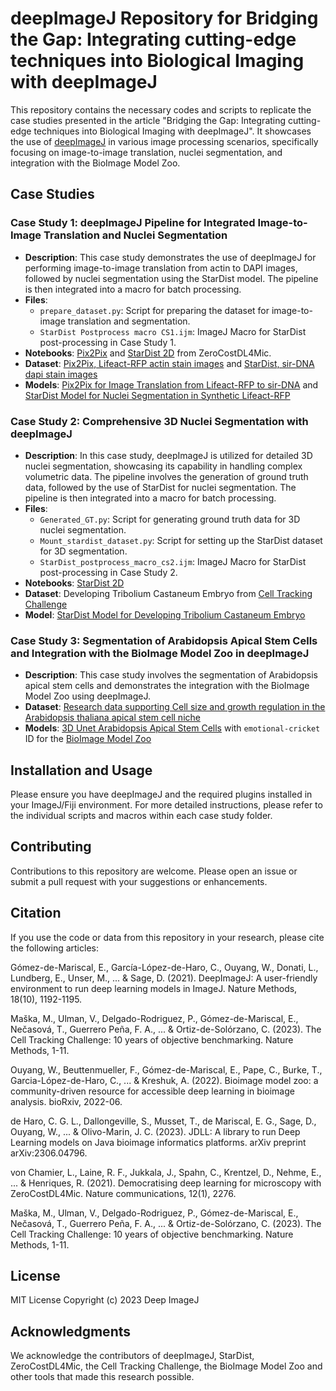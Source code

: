 # deepImageJ Repository for Bridging the Gap: Integrating cutting-edge techniques into Biological Imaging with deepImageJ

This repository contains the necessary codes and scripts to replicate the case studies presented in the article "Bridging the Gap: Integrating cutting-edge techniques into Biological Imaging with deepImageJ". It showcases the use of [deepImageJ](https://github.com/deepimagej) in various image processing scenarios, specifically focusing on image-to-image translation, nuclei segmentation, and integration with the BioImage Model Zoo.

## Case Studies

### Case Study 1: deepImageJ Pipeline for Integrated Image-to-Image Translation and Nuclei Segmentation
- **Description**: This case study demonstrates the use of deepImageJ for performing image-to-image translation from actin to DAPI images, followed by nuclei segmentation using the StarDist model. The pipeline is then integrated into a macro for batch processing.
- **Files**:
  - `prepare_dataset.py`: Script for preparing the dataset for image-to-image translation and segmentation.
  - `StarDist Postprocess macro CS1.ijm`: ImageJ Macro for StarDist post-processing in Case Study 1.
- **Notebooks**: [Pix2Pix](https://colab.research.google.com/github/HenriquesLab/ZeroCostDL4Mic/blob/master/Colab_notebooks/pix2pix_ZeroCostDL4Mic.ipynb) and [StarDist 2D](https://colab.research.google.com/github/HenriquesLab/ZeroCostDL4Mic/blob/master/Colab_notebooks/StarDist_2D_ZeroCostDL4Mic.ipynb) from ZeroCostDL4Mic.
- **Dataset**: [Pix2Pix, Lifeact-RFP actin stain images](https://doi.org/10.5281/zenodo.3941889) and [StarDist, sir-DNA dapi stain images](https://doi.org/10.5281/zenodo.3715492)
- **Models**: [Pix2Pix for Image Translation from Lifeact-RFP to sir-DNA](https://zenodo.org/records/10405149) and [StarDist Model for Nuclei Segmentation in Synthetic Lifeact-RFP](https://zenodo.org/records/10406307)

### Case Study 2: Comprehensive 3D Nuclei Segmentation with deepImageJ
- **Description**: In this case study, deepImageJ is utilized for detailed 3D nuclei segmentation, showcasing its capability in handling complex volumetric data. The pipeline involves the generation of ground truth data, followed by the use of StarDist for nuclei segmentation. The pipeline is then integrated into a macro for batch processing.
- **Files**:
  - `Generated_GT.py`: Script for generating ground truth data for 3D nuclei segmentation.
  - `Mount_stardist_dataset.py`: Script for setting up the StarDist dataset for 3D segmentation.
  - `StarDist_postprocess_macro_cs2.ijm`: ImageJ Macro for StarDist post-processing in Case Study 2.
- **Notebooks**: [StarDist 2D](https://colab.research.google.com/github/HenriquesLab/ZeroCostDL4Mic/blob/master/Colab_notebooks/StarDist_2D_ZeroCostDL4Mic.ipynb)
- **Dataset**: Developing Tribolium Castaneum Embryo from [Cell Tracking Challenge](http://celltrackingchallenge.net/3d-datasets/)
- **Model**: [StarDist Model for Developing Tribolium Castaneum Embryo](https://zenodo.org/records/10406344)

### Case Study 3: Segmentation of Arabidopsis Apical Stem Cells and Integration with the BioImage Model Zoo in deepImageJ
- **Description**: This case study involves the segmentation of Arabidopsis apical stem cells and demonstrates the integration with the BioImage Model Zoo using deepImageJ.
- **Dataset**: [Research data supporting Cell size and growth regulation in the Arabidopsis thaliana apical stem cell niche](https://www.repository.cam.ac.uk/items/f7cdcf20-e8ca-4cf5-b7ab-90350a8d00b2)
- **Models**: [3D Unet Arabidopsis Apical Stem Cells](https://zenodo.org/records/7768142) with `emotional-cricket` ID for the [BioImage Model Zoo](bioimage.io)

## Installation and Usage

Please ensure you have deepImageJ and the required plugins installed in your ImageJ/Fiji environment. For more detailed instructions, please refer to the individual scripts and macros within each case study folder.

## Contributing

Contributions to this repository are welcome. Please open an issue or submit a pull request with your suggestions or enhancements.

## Citation

If you use the code or data from this repository in your research, please cite the following articles:

Gómez-de-Mariscal, E., García-López-de-Haro, C., Ouyang, W., Donati, L., Lundberg, E., Unser, M., ... & Sage, D. (2021). DeepImageJ: A user-friendly environment to run deep learning models in ImageJ. Nature Methods, 18(10), 1192-1195.

Maška, M., Ulman, V., Delgado-Rodriguez, P., Gómez-de-Mariscal, E., Nečasová, T., Guerrero Peña, F. A., ... & Ortiz-de-Solórzano, C. (2023). The Cell Tracking Challenge: 10 years of objective benchmarking. Nature Methods, 1-11.

Ouyang, W., Beuttenmueller, F., Gómez-de-Mariscal, E., Pape, C., Burke, T., Garcia-López-de-Haro, C., ... & Kreshuk, A. (2022). Bioimage model zoo: a community-driven resource for accessible deep learning in bioimage analysis. bioRxiv, 2022-06.

de Haro, C. G. L., Dallongeville, S., Musset, T., de Mariscal, E. G., Sage, D., Ouyang, W., ... & Olivo-Marin, J. C. (2023). JDLL: A library to run Deep Learning models on Java bioimage informatics platforms. arXiv preprint arXiv:2306.04796.

von Chamier, L., Laine, R. F., Jukkala, J., Spahn, C., Krentzel, D., Nehme, E., ... & Henriques, R. (2021). Democratising deep learning for microscopy with ZeroCostDL4Mic. Nature communications, 12(1), 2276.

Maška, M., Ulman, V., Delgado-Rodriguez, P., Gómez-de-Mariscal, E., Nečasová, T., Guerrero Peña, F. A., ... & Ortiz-de-Solórzano, C. (2023). The Cell Tracking Challenge: 10 years of objective benchmarking. Nature Methods, 1-11.

## License

MIT License
Copyright (c) 2023 Deep ImageJ

## Acknowledgments
We  acknowledge the contributors of deepImageJ, StarDist, ZeroCostDL4Mic, the Cell Tracking Challenge, the BioImage Model Zoo and other tools that made this research possible.

